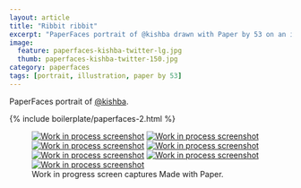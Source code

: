 ```yaml
---
layout: article
title: "Ribbit ribbit"
excerpt: "PaperFaces portrait of @kishba drawn with Paper by 53 on an iPad."
image: 
  feature: paperfaces-kishba-twitter-lg.jpg
  thumb: paperfaces-kishba-twitter-150.jpg
category: paperfaces
tags: [portrait, illustration, paper by 53]
---
```


PaperFaces portrait of [@kishba](http://twitter.com/kishba).

{% include boilerplate/paperfaces-2.html %}

<figure class="third">
  <a href="{{ site.url }}/images/paperfaces-kishba-process-1-lg.jpg"><img src="{{ site.url }}/images/paperfaces-kishba-process-1-600.jpg" alt="Work in process screenshot"></a>
  <a href="{{ site.url }}/images/paperfaces-kishba-process-2-lg.jpg"><img src="{{ site.url }}/images/paperfaces-kishba-process-2-600.jpg" alt="Work in process screenshot"></a>
  <a href="{{ site.url }}/images/paperfaces-kishba-process-3-lg.jpg"><img src="{{ site.url }}/images/paperfaces-kishba-process-3-600.jpg" alt="Work in process screenshot"></a>
  <a href="{{ site.url }}/images/paperfaces-kishba-process-4-lg.jpg"><img src="{{ site.url }}/images/paperfaces-kishba-process-4-600.jpg" alt="Work in process screenshot"></a>
  <a href="{{ site.url }}/images/paperfaces-kishba-process-5-lg.jpg"><img src="{{ site.url }}/images/paperfaces-kishba-process-5-600.jpg" alt="Work in process screenshot"></a>
  <a href="{{ site.url }}/images/paperfaces-kishba-process-6-lg.jpg"><img src="{{ site.url }}/images/paperfaces-kishba-process-6-600.jpg" alt="Work in process screenshot"></a>
  <a href="{{ site.url }}/images/paperfaces-kishba-process-7-lg.jpg"><img src="{{ site.url }}/images/paperfaces-kishba-process-7-600.jpg" alt="Work in process screenshot"></a>
  <figcaption>Work in progress screen captures Made with Paper.</figcaption>
</figure>